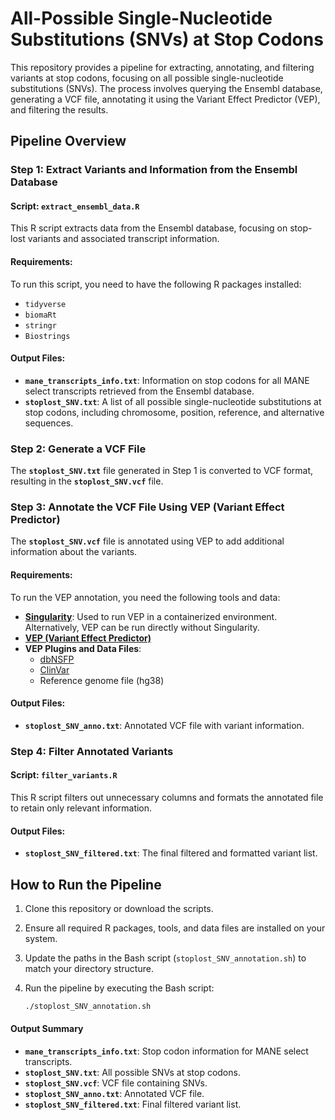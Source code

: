 # All-Possible Single-Nucleotide Substitutions (SNVs) at Stop Codons

This repository provides a pipeline for extracting, annotating, and filtering variants at stop codons, focusing on all possible single-nucleotide substitutions (SNVs). The process involves querying the Ensembl database, generating a VCF file, annotating it using the Variant Effect Predictor (VEP), and filtering the results.

## Pipeline Overview

### Step 1: Extract Variants and Information from the Ensembl Database
#### Script: `extract_ensembl_data.R`
This R script extracts data from the Ensembl database, focusing on stop-lost variants and associated transcript information.

#### Requirements:
To run this script, you need to have the following R packages installed:
- `tidyverse`
- `biomaRt`
- `stringr`
- `Biostrings`

#### Output Files:
- **`mane_transcripts_info.txt`**: Information on stop codons for all MANE select transcripts retrieved from the Ensembl database.
- **`stoplost_SNV.txt`**: A list of all possible single-nucleotide substitutions at stop codons, including chromosome, position, reference, and alternative sequences.

### Step 2: Generate a VCF File
The **`stoplost_SNV.txt`** file generated in Step 1 is converted to VCF format, resulting in the **`stoplost_SNV.vcf`** file.

### Step 3: Annotate the VCF File Using VEP (Variant Effect Predictor)
The **`stoplost_SNV.vcf`** file is annotated using VEP to add additional information about the variants.

#### Requirements:
To run the VEP annotation, you need the following tools and data:
- **[Singularity](https://github.com/sylabs/singularity)**: Used to run VEP in a containerized environment. Alternatively, VEP can be run directly without Singularity.
- **[VEP (Variant Effect Predictor)](https://github.com/Ensembl/ensembl-vep)**
- **VEP Plugins and Data Files**:
  - [dbNSFP](https://sites.google.com/site/jpopgen/dbNSFP)
  - [ClinVar](https://www.ncbi.nlm.nih.gov/clinvar/)
  - Reference genome file (hg38)

#### Output Files:
- **`stoplost_SNV_anno.txt`**: Annotated VCF file with variant information.

### Step 4: Filter Annotated Variants
#### Script: `filter_variants.R`
This R script filters out unnecessary columns and formats the annotated file to retain only relevant information.

#### Output Files:
- **`stoplost_SNV_filtered.txt`**: The final filtered and formatted variant list.

## How to Run the Pipeline

1. Clone this repository or download the scripts.
2. Ensure all required R packages, tools, and data files are installed on your system.
3. Update the paths in the Bash script (`stoplost_SNV_annotation.sh`) to match your directory structure.
4. Run the pipeline by executing the Bash script:

   ```bash
   ./stoplost_SNV_annotation.sh

#### Output Summary
- **`mane_transcripts_info.txt`**: Stop codon information for MANE select transcripts.
- **`stoplost_SNV.txt`**: All possible SNVs at stop codons.
- **`stoplost_SNV.vcf`**: VCF file containing SNVs.
- **`stoplost_SNV_anno.txt`**: Annotated VCF file.
- **`stoplost_SNV_filtered.txt`**: Final filtered variant list.
